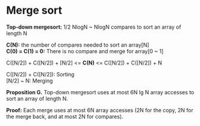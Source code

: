 # Merge sort
	
**Top-down mergesort:** 1/2 NlogN ~ NlogN compares to sort an array of length N

**C(N):** the number of compares needed to sort an array[N] <br>
**C(0) = C(1) = 0:** There is no compare and merge for array[0 ~ 1] <br>

C([N/2]) + C([N/2]) + [N/2] <= **C(N)** <= C([N/2]) + C([N/2]) + N

C([N/2]) + C([N/2]): Sorting <br>
[N/2] ~  N: Merging <br>

**Proposition G.** Top-down mergesort uses at most 6N lg N array accesses to sort an
array of length N.

**Proof:** Each merge uses at most 6N array accesses (2N for the copy, 2N for the
merge back, and at most 2N for compares).

